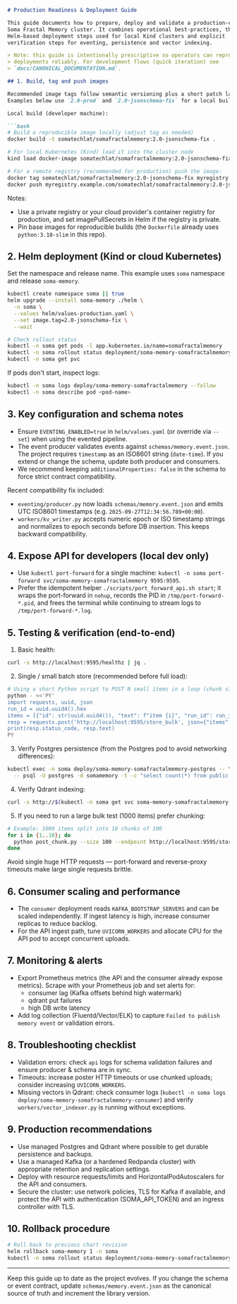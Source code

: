 ```markdown
# Production Readiness & Deployment Guide

This guide documents how to prepare, deploy and validate a production-capable
Soma Fractal Memory cluster. It combines operational best-practices, the
Helm-based deployment steps used for local Kind clusters and explicit
verification steps for eventing, persistence and vector indexing.

> Note: this guide is intentionally prescriptive so operators can reproduce
> deployments reliably. For development flows (quick iteration) see
> `docs/CANONICAL_DOCUMENTATION.md`.

## 1. Build, tag and push images

Recommended image tags follow semantic versioning plus a short patch label.
Examples below use `2.0-prod` and `2.0-jsonschema-fix` for a local build.

Local build (developer machine):

```bash
# Build a reproducible image locally (adjust tag as needed)
docker build -t somatechlat/somafractalmemory:2.0-jsonschema-fix .

# For local Kubernetes (Kind) load it into the cluster node
kind load docker-image somatechlat/somafractalmemory:2.0-jsonschema-fix --name soma-cluster

# For a remote registry (recommended for production) push the image:
docker tag somatechlat/somafractalmemory:2.0-jsonschema-fix myregistry.example.com/somatechlat/somafractalmemory:2.0-jsonschema-fix
docker push myregistry.example.com/somatechlat/somafractalmemory:2.0-jsonschema-fix
```

Notes:
- Use a private registry or your cloud provider's container registry for
  production, and set imagePullSecrets in Helm if the registry is private.
- Pin base images for reproducible builds (the `Dockerfile` already uses
  `python:3.10-slim` in this repo).

## 2. Helm deployment (Kind or cloud Kubernetes)

Set the namespace and release name. This example uses `soma` namespace and
release `soma-memory`.

```bash
kubectl create namespace soma || true
helm upgrade --install soma-memory ./helm \
  -n soma \
  --values helm/values-production.yaml \
  --set image.tag=2.0-jsonschema-fix \
  --wait

# Check rollout status
kubectl -n soma get pods -l app.kubernetes.io/name=somafractalmemory
kubectl -n soma rollout status deployment/soma-memory-somafractalmemory
kubectl -n soma get pvc
```

If pods don't start, inspect logs:

```bash
kubectl -n soma logs deploy/soma-memory-somafractalmemory --follow
kubectl -n soma describe pod <pod-name>
```

## 3. Key configuration and schema notes

- Ensure `EVENTING_ENABLED=true` in `helm/values.yaml` (or override via `--set`) when using the evented pipeline.
- The event producer validates events against `schemas/memory.event.json`. The project requires `timestamp` as an ISO8601 string (`date-time`). If you extend or change the schema, update both producer and consumers.
- We recommend keeping `additionalProperties: false` in the schema to force strict contract compatibility.

Recent compatibility fix included:

- `eventing/producer.py` now loads `schemas/memory.event.json` and emits UTC ISO8601 timestamps (e.g. `2025-09-27T12:34:56.789+00:00`).
- `workers/kv_writer.py` accepts numeric epoch or ISO timestamp strings and normalizes to epoch seconds before DB insertion. This keeps backward compatibility.

## 4. Expose API for developers (local dev only)

- Use `kubectl port-forward` for a single machine: `kubectl -n soma port-forward svc/soma-memory-somafractalmemory 9595:9595`.
- Prefer the idempotent helper `./scripts/port_forward_api.sh start`; it wraps
  the port-forward in `nohup`, records the PID in `/tmp/port-forward-*.pid`, and
  frees the terminal while continuing to stream logs to `/tmp/port-forward-*.log`.

## 5. Testing & verification (end-to-end)

1. Basic health:

```bash
curl -s http://localhost:9595/healthz | jq .
```

2. Single / small batch store (recommended before full load):

```bash
# Using a short Python script to POST N small items in a loop (chunk size 50)
python - <<'PY'
import requests, uuid, json
run_id = uuid.uuid4().hex
items = [{"id": str(uuid.uuid4()), "text": f"item {i}", "run_id": run_id} for i in range(50)]
resp = requests.post('http://localhost:9595/store_bulk', json={"items": items})
print(resp.status_code, resp.text)
PY
```

3. Verify Postgres persistence (from the Postgres pod to avoid networking differences):

```bash
kubectl exec -n soma deploy/soma-memory-somafractalmemory-postgres -- \
  -- psql -U postgres -d somamemory -t -c "select count(*) from public.kv_store where value::text like '%<RUN_ID>%';"
```

4. Verify Qdrant indexing:

```bash
curl -s http://$(kubectl -n soma get svc soma-memory-somafractalmemory-qdrant -o jsonpath='{.spec.clusterIP}'):6333/collections/api_ns | jq .
```

5. If you need to run a large bulk test (1000 items) prefer chunking:

```bash
# Example: 1000 items split into 10 chunks of 100
for i in {1..10}; do
  python post_chunk.py --size 100 --endpoint http://localhost:9595/store_bulk
done
```

Avoid single huge HTTP requests — port-forward and reverse-proxy timeouts make large single requests brittle.

## 6. Consumer scaling and performance

- The `consumer` deployment reads `KAFKA_BOOTSTRAP_SERVERS` and can be scaled independently. If ingest latency is high, increase consumer replicas to reduce backlog.
- For the API ingest path, tune `UVICORN_WORKERS` and allocate CPU for the API pod to accept concurrent uploads.

## 7. Monitoring & alerts

- Export Prometheus metrics (the API and the consumer already expose metrics). Scrape with your Prometheus job and set alerts for:
  - consumer lag (Kafka offsets behind high watermark)
  - qdrant put failures
  - high DB write latency
- Add log collection (Fluentd/Vector/ELK) to capture `Failed to publish memory event` or validation errors.

## 8. Troubleshooting checklist

- Validation errors: check `api` logs for schema validation failures and ensure producer & schema are in sync.
- Timeouts: increase poster HTTP timeouts or use chunked uploads; consider increasing `UVICORN_WORKERS`.
- Missing vectors in Qdrant: check consumer logs (`kubectl -n soma logs deploy/soma-memory-somafractalmemory-consumer`) and verify `workers/vector_indexer.py` is running without exceptions.

## 9. Production recommendations

- Use managed Postgres and Qdrant where possible to get durable persistence and backups.
- Use a managed Kafka (or a hardened Redpanda cluster) with appropriate retention and replication settings.
- Deploy with resource requests/limits and HorizontalPodAutoscalers for the API and consumers.
- Secure the cluster: use network policies, TLS for Kafka if available, and protect the API with authentication (SOMA_API_TOKEN) and an ingress controller with TLS.

## 10. Rollback procedure

```bash
# Roll back to previous chart revision
helm rollback soma-memory 1 -n soma
kubectl -n soma rollout status deployment/soma-memory-somafractalmemory
```

---

Keep this guide up to date as the project evolves. If you change the schema or event contract, update `schemas/memory.event.json` as the canonical source of truth and increment the library version.

```
